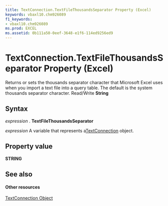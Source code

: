 ```yaml
---
title: TextConnection.TextFileThousandsSeparator Property (Excel)
keywords: vbaxl10.chm926089
f1_keywords:
- vbaxl10.chm926089
ms.prod: EXCEL
ms.assetid: 0b111a50-0eef-3648-e1f6-114ed9256ed9
---
```



# TextConnection.TextFileThousandsSeparator Property (Excel)

Returns or sets the thousands separator character that Microsoft Excel uses when you import a text file into a query table. The default is the system thousands separator character. Read/Write  **String**


## Syntax

 _expression_ . **TextFileThousandsSeparator**

 _expression_ A variable that represents a[TextConnection](textconnection-object-excel.md) object.


## Property value

 **STRING**


## See also


#### Other resources



[TextConnection Object](textconnection-object-excel.md)

